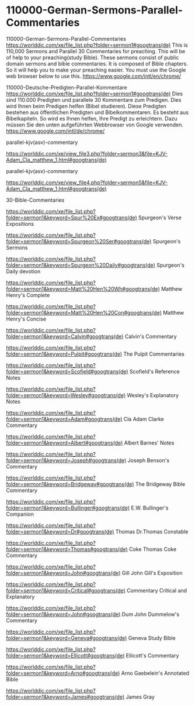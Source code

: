 # 110000-German-Sermons-Parallel-Commentaries
110000-German-Sermons-Parallel-Commentaries  https://worlddic.com/xe/file_list.php?folder=sermon1#googtrans(de)  This is 110,000 Sermons and Parallel 30 Commentaries for preaching. This will be of help to your preaching(study Bible).  These sermons consist of public domain sermons and bible commentaries. It is composed of Bible chapters.  So it will help you to make your preaching easier. You must use the Google web browser below to use this. https://www.google.com/intl/en/chrome/  

110000-Deutsche-Predigten-Parallel-Kommentare https://worlddic.com/xe/file_list.php?folder=sermon1#googtrans(de) Dies sind 110.000 Predigten und parallele 30 Kommentare zum Predigen. Dies wird Ihnen beim Predigen helfen (Bibel studieren). Diese Predigten bestehen aus öffentlichen Predigten und Bibelkommentaren. Es besteht aus Bibelkapiteln. So wird es Ihnen helfen, Ihre Predigt zu erleichtern. Dazu müssen Sie den unten aufgeführten Webbrowser von Google verwenden. https://www.google.com/intl/de/chrome/


parallel-kjv(asv)-commentary

https://worlddic.com/xe/view_file3.php?folder=sermon3&file=KJV-Adam_Cla_matthew_1.html#googtrans(de) 

parallel-kjv(asv)-commentary

https://worlddic.com/xe/view_file4.php?folder=sermon5&file=KJV-Adam_Cla_matthew_1.html#googtrans(de)

30-Bible-Commentaries

 https://worlddic.com/xe/file_list.php?folder=sermon1&keyword=Spur%20Ex#googtrans(de) Spurgeon's Verse Expositions 
 
 https://worlddic.com/xe/file_list.php?folder=sermon1&keyword=Spurgeon%20Ser#googtrans(de) Spurgeon's Sermons 
 
 https://worlddic.com/xe/file_list.php?folder=sermon1&keyword=Spurgeon%20Daily#googtrans(de) Spurgeon's Daily devotion 
 
 https://worlddic.com/xe/file_list.php?folder=sermon1&keyword=Matt%20Hen%20Wh#googtrans(de) Matthew Henry's Complete 
 
 https://worlddic.com/xe/file_list.php?folder=sermon1&keyword=Matt%20Hen%20Con#googtrans(de) Matthew Henry's Concise 


 https://worlddic.com/xe/file_list.php?folder=sermon1&keyword=Calvin#googtrans(de) Calvin's Commentary  
 
 https://worlddic.com/xe/file_list.php?folder=sermon1&keyword=Pulpit#googtrans(de) The Pulpit Commentaries 
 
 https://worlddic.com/xe/file_list.php?folder=sermon1&keyword=Scofield#googtrans(de) Scofield's Reference Notes  
 
 https://worlddic.com/xe/file_list.php?folder=sermon1&keyword=Wesley#googtrans(de) Wesley's Explanatory Notes 
 
 https://worlddic.com/xe/file_list.php?folder=sermon1&keyword=Adam#googtrans(de) Cla Adam Clarke Commentary 
 

 https://worlddic.com/xe/file_list.php?folder=sermon1&keyword=Albert#googtrans(de) Albert Barnes' Notes 
 
 https://worlddic.com/xe/file_list.php?folder=sermon1&keyword=Joseph#googtrans(de) Joseph Benson's Commentary 
 
 https://worlddic.com/xe/file_list.php?folder=sermon1&keyword=Bridgeway#googtrans(de) The Bridgeway Bible Commentary 
 
 https://worlddic.com/xe/file_list.php?folder=sermon1&keyword=Bullinger#googtrans(de) E.W. Bullinger's Companion 
 
 https://worlddic.com/xe/file_list.php?folder=sermon1&keyword=Dr#googtrans(de) Thomas Dr.Thomas Constable 
 
 
 https://worlddic.com/xe/file_list.php?folder=sermon1&keyword=Thomas#googtrans(de) Coke Thomas Coke Commentary 
 
 https://worlddic.com/xe/file_list.php?folder=sermon1&keyword=John#googtrans(de) Gill John Gill's Exposition 
 
 https://worlddic.com/xe/file_list.php?folder=sermon1&keyword=Critical#googtrans(de) Commentary Critical and Explanatory 
 
 https://worlddic.com/xe/file_list.php?folder=sermon1&keyword=John#googtrans(de) Dum John Dummelow's Commentary 
 
 https://worlddic.com/xe/file_list.php?folder=sermon1&keyword=Geneva#googtrans(de) Geneva Study Bible 
 
 
 https://worlddic.com/xe/file_list.php?folder=sermon1&keyword=Ellicott#googtrans(de) Ellicott's Commentary 
 
 https://worlddic.com/xe/file_list.php?folder=sermon1&keyword=Arno#googtrans(de) Arno Gaebelein's Annotated Bible 
 
 https://worlddic.com/xe/file_list.php?folder=sermon1&keyword=James#googtrans(de) James Gray 
 
 
